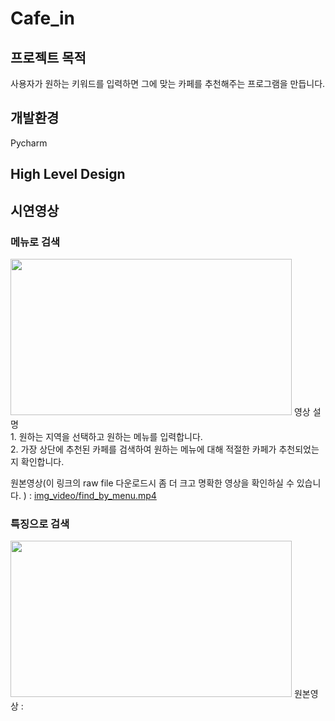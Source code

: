 # Cafe_in
## 프로젝트 목적
사용자가 원하는 키워드를 입력하면 그에 맞는 카페를 추천해주는 프로그램을 만듭니다. 
## 개발환경
Pycharm
## High Level Design

## 시연영상
### 메뉴로 검색
<img src="./img_video/find_by_menu.gif" width=450 height=250>
영상 설명<br/>
1. 원하는 지역을 선택하고 원하는 메뉴를 입력합니다.<br/>
2. 가장 상단에 추천된 카페를 검색하여 원하는 메뉴에 대해 적절한 카페가 추천되었는지 확인합니다.

원본영상(이 링크의 raw file 다운로드시 좀 더 크고 명확한 영상을 확인하실 수 있습니다. ) :
[img_video/find_by_menu.mp4](https://github.com/BrotherHwan/Cafe_in/blob/main/img_video/find_by_menu.mp4)


### 특징으로 검색
<img src="./img_video/find_by_keyword.gif" width=450 height=250>
원본영상 :









